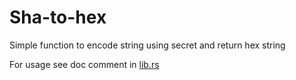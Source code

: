 # Sha-to-hex

Simple function to encode string using secret and return hex string

For usage see doc comment in [lib.rs](src/lib.rs)
